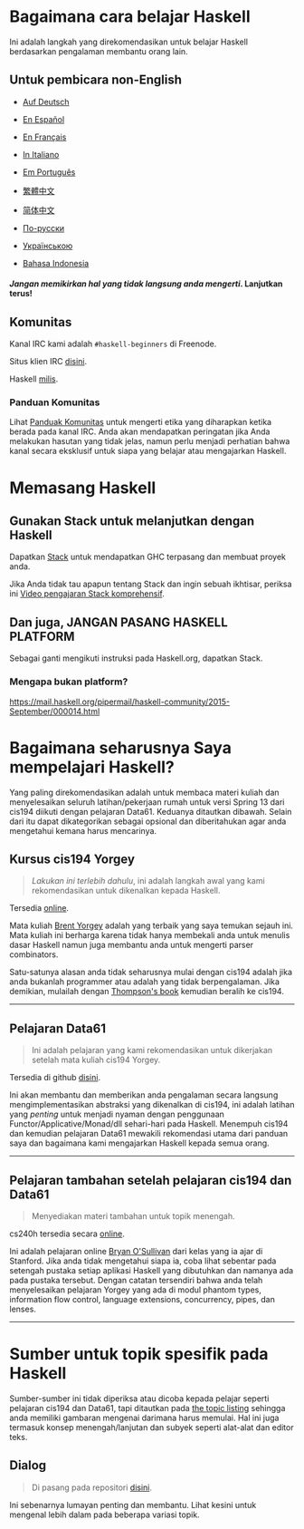 # Bagaimana cara belajar Haskell

Ini adalah langkah yang direkomendasikan untuk belajar Haskell berdasarkan pengalaman membantu orang lain.

## Untuk pembicara non-English 

* [Auf Deutsch](guide-de.md)

<!-- * [Στην ελληνική](guide-el.md) -->

* [En Español](guide-es.md)

* [En Français](guide-fr.md)

* [In Italiano](guide-it.md)

* [Em Português](guide-pt.md)

* [繁體中文](guide-zh_tw.md)

* [简体中文](guide-zh_CN.md)

* [По-русски](guide-ru.md)

* [Українською](guide-ua.md)

* [Bahasa Indonesia](guide-id.md)

#### *Jangan memikirkan hal yang tidak langsung anda mengerti*. Lanjutkan terus! 

## Komunitas

Kanal IRC kami adalah `#haskell-beginners` di Freenode.

Situs klien IRC [disini](http://webchat.freenode.net/).

Haskell [milis](https://wiki.haskell.org/Mailing_lists).


### Panduan Komunitas 

Lihat [Panduak Komunitas](coc.md) untuk mengerti etika yang diharapkan ketika berada pada kanal IRC. Anda akan mendapatkan peringatan jika Anda melakukan hasutan yang tidak jelas, namun perlu menjadi perhatian bahwa kanal secara eksklusif untuk siapa yang belajar atau mengajarkan Haskell.


# Memasang Haskell

## Gunakan Stack untuk melanjutkan dengan Haskell

Dapatkan [Stack](http://haskellstack.org) untuk mendapatkan GHC terpasang dan membuat proyek anda.

Jika Anda tidak tau apapun tentang Stack dan ingin sebuah ikhtisar, periksa ini [Video pengajaran Stack komprehensif](https://www.youtube.com/watch?v=sRonIB8ZStw).


## Dan juga, JANGAN PASANG HASKELL PLATFORM

Sebagai ganti mengikuti instruksi pada Haskell.org, dapatkan Stack.

### Mengapa bukan platform?

https://mail.haskell.org/pipermail/haskell-community/2015-September/000014.html


# Bagaimana seharusnya Saya mempelajari Haskell?

Yang paling direkomendasikan adalah untuk membaca materi kuliah dan menyelesaikan seluruh latihan/pekerjaan rumah untuk versi Spring 13 dari cis194 diikuti dengan pelajaran Data61. Keduanya ditautkan dibawah. Selain dari itu dapat dikategorikan sebagai opsional dan diberitahukan agar anda mengetahui kemana harus mencarinya.

## Kursus cis194 Yorgey

> *Lakukan ini terlebih dahulu*, ini adalah langkah awal yang kami rekomendasikan untuk dikenalkan kepada 
> Haskell.

Tersedia [online](http://www.seas.upenn.edu/~cis194/spring13/lectures.html).

Mata kuliah [Brent Yorgey](https://byorgey.wordpress.com) adalah yang terbaik yang saya temukan sejauh ini.
Mata kuliah ini berharga karena tidak hanya membekali anda untuk menulis dasar
Haskell namun juga membantu anda untuk mengerti parser combinators.

Satu-satunya alasan anda tidak seharusnya mulai dengan cis194 adalah jika anda bukanlah programmer
atau adalah yang tidak berpengalaman. Jika demikian, mulailah dengan
[Thompson's book](http://www.haskellcraft.com/craft3e/Home.html) kemudian beralih 
ke cis194.


---

## Pelajaran Data61 

> Ini adalah pelajaran yang kami rekomendasikan untuk dikerjakan setelah mata kuliah cis194 Yorgey.

Tersedia di github [disini](https://github.com/data61/fp-course).

Ini akan membantu dan memberikan anda pengalaman secara langsung mengimplementasikan 
abstraksi yang dikenalkan di cis194, ini adalah latihan yang *penting* untuk 
menjadi nyaman dengan penggunaan Functor/Applicative/Monad/dll sehari-hari pada
Haskell. Menempuh cis194 dan kemudian pelajaran Data61 mewakili rekomendasi utama
dari panduan saya dan bagaimana kami mengajarkan Haskell kepada semua orang.

---

## Pelajaran tambahan setelah pelajaran cis194 dan Data61

> Menyediakan materi tambahan untuk topik menengah.

cs240h tersedia secara [online](http://www.scs.stanford.edu/14sp-cs240h/).

Ini adalah pelajaran online [Bryan O'Sullivan](https://github.com/bos) dari kelas
yang ia ajar di Stanford. Jika anda tidak mengetahui siapa ia, coba lihat sebentar pada setengah
pustaka setiap aplikasi Haskell yang dibutuhkan dan namanya ada pada pustaka tersebut. Dengan
catatan tersendiri bahwa anda telah menyelesaikan pelajaran Yorgey yang ada di modul
phantom types, information flow control, language extensions, concurrency,
pipes, dan lenses.

---

# Sumber untuk topik spesifik pada Haskell

Sumber-sumber ini tidak diperiksa atau dicoba kepada pelajar seperti pelajaran cis194 dan Data61, tapi ditautkan pada [the topic listing](specific_topics.md) sehingga anda memiliki gambaran mengenai darimana harus memulai. Hal ini juga termasuk konsep menengah/lanjutan dan subyek seperti alat-alat dan editor teks.


## Dialog

> Di pasang pada repositori [disini](dialogues.md).

Ini sebenarnya lumayan penting dan membantu. Lihat kesini untuk mengenal lebih dalam pada beberapa 
variasi topik.
